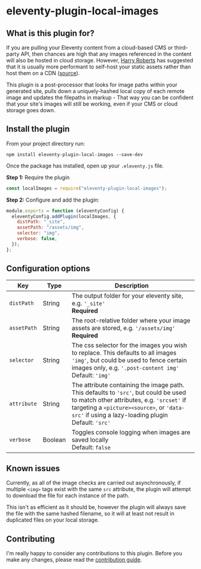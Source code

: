 # eleventy-plugin-local-images

## What is this plugin for?

If you are pulling your Eleventy content from a cloud-based CMS or third-party API, then chances are high that any images referenced in the content will also be hosted in cloud storage. However, [Harry Roberts](https://twitter.com/@csswizardry) has suggested that it is usually more performant to self-host your static assets rather than host them on a CDN ([source](https://csswizardry.com/2019/05/self-host-your-static-assets/)).

This plugin is a post-processor that looks for image paths within your generated site, pulls down a uniquely-hashed local copy of each remote image and updates the filepaths in markup - That way you can be confident that your site's images will still be working, even if your CMS or cloud storage goes down.

## Install the plugin

From your project directory run:

```
npm install eleventy-plugin-local-images --save-dev
```

Once the package has installed, open up your `.eleventy.js` file.

**Step 1:** Require the plugin

```js
const localImages = require("eleventy-plugin-local-images");
```

**Step 2:** Configure and add the plugin:

```js
module.exports = function (eleventyConfig) {
  eleventyConfig.addPlugin(localImages, {
    distPath: "_site",
    assetPath: "/assets/img",
    selector: "img",
    verbose: false,
  });
};
```

## Configuration options

| Key         | Type    | Description                                                                                                                                                                                                                            |
| ----------- | ------- | -------------------------------------------------------------------------------------------------------------------------------------------------------------------------------------------------------------------------------------- |
| `distPath`  | String  | The output folder for your eleventy site, e.g. `'_site'`<br>**Required**                                                                                                                                                               |
| `assetPath` | String  | The root-relative folder where your image assets are stored, e.g. `'/assets/img'`<br>**Required**                                                                                                                                      |
| `selector`  | String  | The css selector for the images you wish to replace. This defaults to all images `'img'`, but could be used to fence certain images only, e.g. `'.post-content img'`<br>Default: `'img'`                                               |
| `attribute` | String  | The attribute containing the image path. This defaults to `'src'`, but could be used to match other attributes, e.g. `'srcset'` if targeting a `<picture><source>`, or `'data-src'` if using a lazy-loading plugin<br>Default: `'src'` |
| `verbose`   | Boolean | Toggles console logging when images are saved locally<br>Default: `false`                                                                                                                                                              |

## Known issues

Currently, as all of the image checks are carried out asynchronously, if multiple `<img>` tags exist with the same `src` attribute, the plugin will attempt to download the file for each instance of the path.

This isn't as efficient as it should be, however the plugin will always save the file with the same hashed filename, so it will at least not result in duplicated files on your local storage.

## Contributing

I'm really happy to consider any contributions to this plugin. Before you make any changes, please read the [contribution guide](https://github.com/robb0wen/eleventy-plugin-local-images/blob/master/CONTRIBUTING.md).
